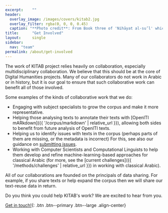 ```yaml
---
excerpt:	""
header:
  overlay_image: /images/covers/kitab2.jpg
  overlay_filter: rgba(0, 0, 0, 0.45)
  caption: "**Photo credit**: From Book three of 'Nihāyat al-su’l' which gives instructions on using lances. Dated 773/1371 (Add. MS. 18866, f. 113r)"
title:		"Get Involved"
layout:		single
sidebar:
  nav: "team"
permalink: /about/get-involved
---
```


The work of KITAB project relies heavily on collaboration, especially multidisciplinary collaboration. We believe that this should be at the core of Digital Humanities projects. Many of our collaborators do not work in Arabic or in history, but it is our goal to ensure that such collaborative work can benefit all of those involved.

Some examples of the kinds of collaborative work that we do:
* Engaging with subject specialists to grow the corpus and make it more representative.
* Helping those analysing texts to annotate their texts with [OpenITI mARkdown]({{ '/corpus/markdown' | relative_url }}), allowing both sides to benefit from future analysis of OpenITI texts.
* Helping us to identify issues with texts in the corpus (perhaps parts of them are missing, or the metadata is incorrect) For this, see also our guidance on [submitting issues](https://openiti.github.io/documentation/#raising-github-issues).
* Working with Computer Scientists and Computational Linguists to help them develop and refine machine-learning-based approaches for classical Arabic (for more, see the [current challenges]({{ '/methods/challenges' | relative_url }}) in working with classical Arabic).

All of our collaborations are founded on the principals of data sharing. For example, if you share texts or help expand the corpus then we will share our text-reuse data in return. 

Do you think you could help KITAB's work? We are excited to hear from you.

[Get in touch!](""){: .btn .btn--primary .btn--large .align-center}
